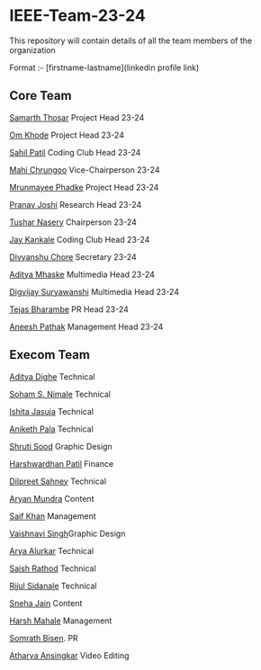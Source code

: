 # IEEE-Team-23-24

This repository will contain details of all the team members of the organization

Format :- [firstname-lastname](linkedin profile link)

## Core Team

[Samarth Thosar](https://www.linkedin.com/in/samarth-thosar/ "Open linkedin") Project Head 23-24

[Om Khode](https://www.linkedin.com/in/om-khode/) Project Head 23-24

[Sahil Patil](https://www.linkedin.com/in/sahil-patil-/) Coding Club Head 23-24

[Mahi Chrungoo](https://www.linkedin.com/in/mahi-chrungoo/) Vice-Chairperson 23-24

[Mrunmayee Phadke](https://www.linkedin.com/in/mrunmayee-phadke-635060241/) Project Head 23-24

[Pranav Joshi](https://www.linkedin.com/in/pranav-joshi-168298231/) Research Head 23-24

[Tushar Nasery](https://www.linkedin.com/in/tushar-nasery/) Chairperson 23-24

[Jay Kankale](https://www.linkedin.com/in/jay-kankale-543a41232/ "Open Linked In") Coding Club Head 23-24

[Divyanshu Chore](https://www.linkedin.com/in/divyanshu-chore-2bb413223/ "Open LinkedIn") Secretary 23-24

[Aditya Mhaske](https://www.linkedin.com/in/aditya-mhaske-77a642223/ "Open Linked In") Multimedia Head 23-24

[Digvijay Suryawanshi](https://www.linkedin.com/in/digvijay-suryawanshi-844576229/ "Open LinkeIn") Multimedia Head 23-24

[Tejas Bharambe](https://www.linkedin.com/in/tejas-bharambe-8b0512230/ "Open LinkedIn") PR Head 23-24

[Aneesh Pathak](https://www.linkedin.com/in/aneesh-pathak-a799bb22b/ "Open LinkedIn") Management Head 23-24

## Execom Team

[Aditya Dighe](https://www.linkedin.com/in/aditya-dighe/ "Open Linkedin") Technical

[Soham S. Nimale](https://www.linkedin.com/in/soham-nimale-500692257/ "Open Linkedin") Technical

[Ishita Jasuja](https://www.linkedin.com/in/ishita-jasuja-52286b257/ "Open Linkedin") Technical

[Aniketh Pala](https://www.linkedin.com/in/aniketh-pala-415290257/ "Open Linkedin") Technical

[Shruti Sood](https://www.linkedin.com/in/shruti-sood-306b6a258/ "Open Linkedin") Graphic Design

[Harshwardhan Patil](https://www.linkedin.com/in/harshwardhan-patil-b95ab0241/ "Open Linkedin") Finance

[Dilpreet Sahney](https://www.linkedin.com/in/dilpreet-singh-sahney-302094250/ "Open Linkedin") Technical

[Aryan Mundra](https://www.linkedin.com/in/aryan-mundra-512b64218/ "Open Linkedin") Content

[Saif Khan](https://www.linkedin.com/in/saif-khan-31602b276/ "Open Linkedin") Management

[Vaishnavi Singh](https://www.linkedin.com/in/vaishnavi-singh-bb2503253/ "Open Linkedin")Graphic Design

[Arya Alurkar](https://www.linkedin.com/in/arya-alurkar-b60a8827b/ "Open LinkedIn") Technical

[Saish Rathod](https://www.linkedin.com/in/saish-rathod-18a4b3260/ "Open Linkedin") Technical

[Rijul Sidanale](https://www.linkedin.com/in/rijul-sidanale-81955024b/ "Open Linkedin") Technical 

[Sneha Jain](https://www.linkedin.com/in/sneha-jain-473357261/ "Open Linkedin") Content

[Harsh Mahale](https://www.linkedin.com/in/harsh-mahale-858b2725b/ "Open Linkedin")  Management

[Somrath Bisen](https://www.linkedin.com/in/somrath-bisen-5549441aa/ "Open LinkedIn"). PR

[Atharva Ansingkar](https://www.linkedin.com/in/atharva-ansingkar-793134142/ "Open Linkedin") Video Editing

